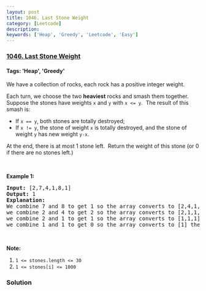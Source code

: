 ```yaml
---
layout: post
title: 1046. Last Stone Weight
category: [Leetcode]
description: 
keywords: ['Heap', 'Greedy', 'Leetcode', 'Easy']
---
```

### [1046. Last Stone Weight](https://leetcode.com/problems/last-stone-weight)

#### Tags: 'Heap', 'Greedy'

<div class="content__u3I1 question-content__JfgR"><div><p>We have a collection of rocks, each rock has a positive integer weight.</p>
<p>Each turn, we choose the two <strong>heaviest</strong> rocks and smash them together.  Suppose the stones have weights <code>x</code> and <code>y</code> with <code>x &lt;= y</code>.  The result of this smash is:</p>
<ul>
<li>If <code>x == y</code>, both stones are totally destroyed;</li>
<li>If <code>x != y</code>, the stone of weight <code>x</code> is totally destroyed, and the stone of weight <code>y</code> has new weight <code>y-x</code>.</li>
</ul>
<p>At the end, there is at most 1 stone left.  Return the weight of this stone (or 0 if there are no stones left.)</p>
<p> </p>
<p><strong>Example 1:</strong></p>
<pre><strong>Input: </strong>[2,7,4,1,8,1]
<strong>Output: </strong>1
<strong>Explanation: </strong>
We combine 7 and 8 to get 1 so the array converts to [2,4,1,1,1] then,
we combine 2 and 4 to get 2 so the array converts to [2,1,1,1] then,
we combine 2 and 1 to get 1 so the array converts to [1,1,1] then,
we combine 1 and 1 to get 0 so the array converts to [1] then that's the value of last stone.</pre>
<p> </p>
<p><strong>Note:</strong></p>
<ol>
<li><code>1 &lt;= stones.length &lt;= 30</code></li>
<li><code>1 &lt;= stones[i] &lt;= 1000</code></li>
</ol></div></div>

### Solution
